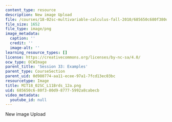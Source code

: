 ```yaml
---
content_type: resource
description: New image Upload
file: /courses/18-02sc-multivariable-calculus-fall-2010/685650c680f380d987775992a8cabecb_MIT18_02SC_L11Brds_12a.png
file_size: 1652
file_type: image/png
image_metadata:
  caption: ''
  credit: ''
  image-alt: ''
learning_resource_types: []
license: https://creativecommons.org/licenses/by-nc-sa/4.0/
ocw_type: OCWImage
parent_title: 'Session 33: Examples'
parent_type: CourseSection
parent_uid: 0d980774-aa11-ecee-97a1-7fcd13ec03bc
resourcetype: Image
title: MIT18_02SC_L11Brds_12a.png
uid: 685650c6-80f3-80d9-8777-5992a8cabecb
video_metadata:
  youtube_id: null
---
```

New image Upload
